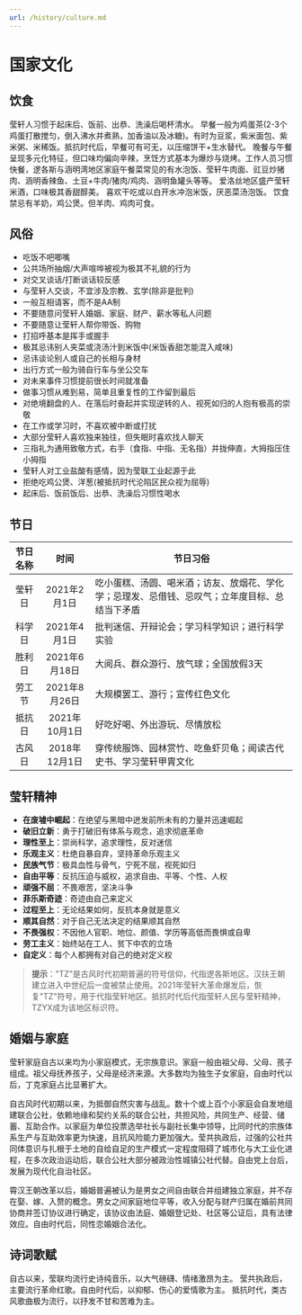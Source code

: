 ```yaml
---
url: /history/culture.md
---
```

# 国家文化

## 饮食

莹轩人习惯于起床后、饭前、出恭、洗澡后喝杯清水。
早餐一般为鸡蛋茶(2-3个鸡蛋打散搅匀，倒入沸水并煮熟，加香油以及冰糖)。有时为豆浆，紫米面包、紫米粥、米稀饭。抵抗时代后，早餐可有可无，以压缩饼干+生水替代。
晚餐与午餐呈现多元化特征，但口味均偏向辛辣，烹饪方式基本为爆炒与烧烤。工作人员习惯快餐，逻各斯与涵明湾地区家庭午餐菜常见的有水泡饭、莹轩牛肉面、豇豆炒猪肉、涵明香辣鱼、土豆+牛肉/猪肉/鸡肉、涵明鱼罐头等等。
爱洛丝地区盛产莹轩米酒，口味极其香甜醇美。
喜欢干吃或以白开水冲泡米饭，厌恶菜汤泡饭。
饮食禁忌有羊奶，鸡公煲。但羊肉、鸡肉可食。

## 风俗

* 吃饭不吧唧嘴
* 公共场所抽烟/大声喧哗被视为极其不礼貌的行为
* 对交叉谈话/打断谈话较反感
* 与莹轩人交谈，不宜涉及宗教、玄学(除非是批判)
* 一般互相请客，而不是AA制
* 不要随意问莹轩人婚姻、家庭、财产、薪水等私人问题
* 不要随意让莹轩人帮你带饭、购物
* 打招呼基本是挥手或握手
* 极其忌讳别人夹菜或浇汤汁到米饭中(米饭香甜怎能混入咸味)
* 忌讳谈论别人或自己的长相与身材
* 出行方式一般为骑自行车与坐公交车
* 对未来事件习惯提前很长时间就准备
* 做事习惯从难到易，简单且重复性的工作留到最后
* 对绝境翻盘的人、在落后时奋起并实现逆转的人、视死如归的人抱有极高的崇敬
* 在工作或学习时，不喜欢被中断或打扰
* 大部分莹轩人喜欢独来独往，但失眠时喜欢找人聊天
* 三指礼为通用致敬方式，右手（食指、中指、无名指）并拢伸直，大拇指压住小拇指
* 莹轩人对工业盐酸有感情，因为莹联工业起源于此
* 拒绝吃鸡公煲、洋葱(被抵抗时代沦陷区民众视为屈辱)
* 起床后、饭前饭后、出恭、洗澡后习惯性喝水

## 节日

| 节日名称   | 时间           | 节日习俗                                                                                             |
|:----------:|:--------------:|------------------------------------------------------------------------------------------------------|
| 莹轩日     | 2021年2月1日   | 吃小蛋糕、汤圆、喝米酒；访友、放烟花、学化学；忌理发、忌借钱、忌叹气；立年度目标、总结当下矛盾         |
| 科学日     | 2021年4月1日   | 批判迷信、开辩论会；学习科学知识；进行科学实验                                                       |
| 胜利日     | 2021年6月18日  | 大阅兵、群众游行、放气球；全国放假3天                                                                 |
| 劳工节     | 2021年8月26日  | 大规模罢工、游行；宣传红色文化                                                                        |
| 抵抗日     | 2021年10月1日  | 好吃好喝、外出游玩、尽情放松                                                                          |
| 古风日     | 2018年12月1日  | 穿传统服饰、园林赏竹、吃鱼虾贝龟；阅读古代史书、学习莹轩甲胄文化                                      |

## 莹轩精神

* **在废墟中崛起**：在绝望与黑暗中迸发前所未有的力量并迅速崛起
* **破旧立新**：勇于打破旧有体系与观念，追求彻底革命
* **理性至上**：崇尚科学，追求理性，反对迷信
* **乐观主义**：杜绝自暴自弃，坚持革命乐观主义
* **民族气节**：极具血性与骨气，宁死不屈，视死如归
* **自由平等**：反抗压迫与威权，追求自由、平等、个性、人权
* **顽强不屈**：不畏艰苦，坚决斗争
* **菲乐斯奇迹**：奇迹由自己来定义
* **过程至上**：无论结果如何，反抗本身就是意义
* **顺其自然**：对于自己无法决定的结果顺其自然
* **不畏强权**：不因他人官职、地位、颜值、学历等高低而畏惧或自卑
* **劳工主义**：始终站在工人、贫下中农的立场
* **自定义**：每个人都拥有对自己的绝对定义权

> **提示**："TZ"是古风时代初期普遍的符号信仰，代指逻各斯地区。汉扶王朝建立进入中世纪后一度被禁止使用。2021年莹轩大革命爆发后，恢复"TZ"符号，用于代指莹轩地区。抵抗时代后代指莹轩人民与莹轩精神，TZYX成为该地区标识符。

## 婚姻与家庭

莹轩家庭自古以来均为小家庭模式，无宗族意识。家庭一般由祖父母、父母、孩子组成。祖父母抚养孩子，父母是经济来源。大多数均为独生子女家庭，自由时代以后，丁克家庭占比显著扩大。

自古风时代初期以来，为抵御自然灾害与战乱。数十个或上百个小家庭会自发地组建联合公社，依赖地缘和契约关系的联合公社，共担风险，共同生产、经营、储蓄、互助合作。以家庭为单位投票选举社长与副社长集中领导，比同时代的宗族体系生产与互助效率更为快速，且抗风险能力更加强大。莹共执政后，过强的公社共同体意识与扎根于土地的自给自足的生产模式一定程度阻碍了城市化与大工业化进程，在多次政治运动后，联合公社大部分被政治性城镇公社代替。自由党上台后，发展为现代化自治社区。

霄汉王朝改革以后，婚姻普遍被认为是男女之间自由联合并组建独立家庭，并不存在娶、嫁、入赘的概念。男女之间家庭地位平等，收入分配与财产归属在婚前共同协商并签订协议进行确定，该协议由法庭、婚姻登记处、社区等公证后，具有法律效应。自由时代后，同性恋婚姻合法化。

## 诗词歌赋

自古以来，莹联均流行史诗纯音乐，以大气磅礴、情绪激昂为主。
莹共执政后，主要流行革命红歌。自由时代后，以抑郁、伤心的爱情歌为主。
抵抗时代，类古风歌曲极为流行，以抒发不甘和苦难为主。
